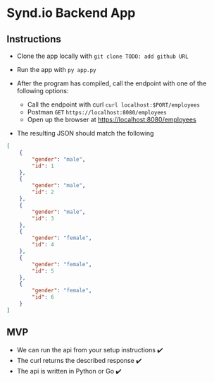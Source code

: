 # Synd.io Backend App



## Instructions

* Clone the app locally with `git clone TODO: add github URL`
* Run the app with `py app.py`
* After the program has compiled, call the endpoint with one of the following options:
  * Call the endpoint with curl `curl localhost:$PORT/employees`
  * Postman `GET` `https://localhost:8080/employees`
  * Open up the browser at [https://localhost:8080/employees](https://localhost:8080/employees) 

* The resulting JSON should match the following

```json
[
    {
        "gender": "male",
        "id": 1
    },
    {
        "gender": "male",
        "id": 2
    },
    {
        "gender": "male",
        "id": 3
    },
    {
        "gender": "female",
        "id": 4
    },
    {
        "gender": "female",
        "id": 5
    },
    {
        "gender": "female",
        "id": 6
    }
]
```

## MVP

- We can run the api from your setup instructions :heavy_check_mark:
- The curl returns the described response :heavy_check_mark:
- The api is written in Python or Go :heavy_check_mark: